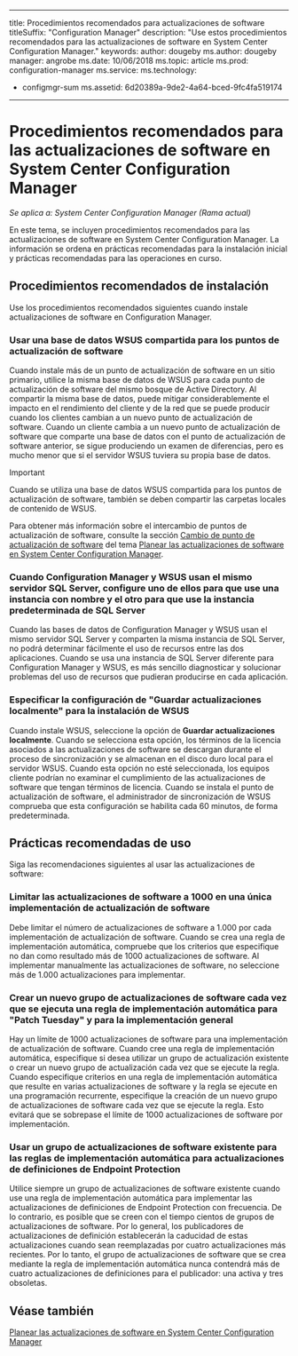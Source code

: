  ---

title: Procedimientos recomendados para actualizaciones de software titleSuffix: "Configuration Manager" description: "Use estos procedimientos recomendados para las actualizaciones de software en System Center Configuration Manager."
keywords: author: dougeby ms.author: dougeby manager: angrobe ms.date: 10/06/2018 ms.topic: article ms.prod: configuration-manager ms.service: ms.technology:
 - configmgr-sum ms.assetid: 6d20389a-9de2-4a64-bced-9fc4fa519174


---
# <a name="best-practices-for-software-updates-in-system-center-configuration-manager"></a>Procedimientos recomendados para las actualizaciones de software en System Center Configuration Manager

*Se aplica a: System Center Configuration Manager (Rama actual)*

En este tema, se incluyen procedimientos recomendados para las actualizaciones de software en System Center Configuration Manager. La información se ordena en prácticas recomendadas para la instalación inicial y prácticas recomendadas para las operaciones en curso.  

## <a name="installation-best-practices"></a>Procedimientos recomendados de instalación  
 Use los procedimientos recomendados siguientes cuando instale actualizaciones de software en Configuration Manager.  

### <a name="use-a-shared-wsus-database-for-software-update-points"></a>Usar una base de datos WSUS compartida para los puntos de actualización de software  
 Cuando instale más de un punto de actualización de software en un sitio primario, utilice la misma base de datos de WSUS para cada punto de actualización de software del mismo bosque de Active Directory. Al compartir la misma base de datos, puede mitigar considerablemente el impacto en el rendimiento del cliente y de la red que se puede producir cuando los clientes cambian a un nuevo punto de actualización de software. Cuando un cliente cambia a un nuevo punto de actualización de software que comparte una base de datos con el punto de actualización de software anterior, se sigue produciendo un examen de diferencias, pero es mucho menor que si el servidor WSUS tuviera su propia base de datos.  

> [!IMPORTANT]  
>  Cuando se utiliza una base de datos WSUS compartida para los puntos de actualización de software, también se deben compartir las carpetas locales de contenido de WSUS.  

 Para obtener más información sobre el intercambio de puntos de actualización de software, consulte la sección [Cambio de punto de actualización de software](../../sum/plan-design/plan-for-software-updates.md#BKMK_SUPSwitching) del tema [Planear las actualizaciones de software en System Center Configuration Manager](../../sum/plan-design/plan-for-software-updates.md).  

### <a name="when-configuration-manager-and-wsus-use-the-same-sql-server-configure-one-of-these-to-use-a-named-instance-and-the-other-to-use-the-default-instance-of-sql-server"></a>Cuando Configuration Manager y WSUS usan el mismo servidor SQL Server, configure uno de ellos para que use una instancia con nombre y el otro para que use la instancia predeterminada de SQL Server  
 Cuando las bases de datos de Configuration Manager y WSUS usan el mismo servidor SQL Server y comparten la misma instancia de SQL Server, no podrá determinar fácilmente el uso de recursos entre las dos aplicaciones. Cuando se usa una instancia de SQL Server diferente para Configuration Manager y WSUS, es más sencillo diagnosticar y solucionar problemas del uso de recursos que pudieran producirse en cada aplicación.  

### <a name="specify-the-store-updates-locally-setting-for-the-wsus-installation"></a>Especificar la configuración de "Guardar actualizaciones localmente" para la instalación de WSUS  
 Cuando instale WSUS, seleccione la opción de **Guardar actualizaciones localmente**. Cuando se selecciona esta opción, los términos de la licencia asociados a las actualizaciones de software se descargan durante el proceso de sincronización y se almacenan en el disco duro local para el servidor WSUS. Cuando esta opción no esté seleccionada, los equipos cliente podrían no examinar el cumplimiento de las actualizaciones de software que tengan términos de licencia. Cuando se instala el punto de actualización de software, el administrador de sincronización de WSUS comprueba que esta configuración se habilita cada 60 minutos, de forma predeterminada.  

## <a name="operational-best-practices"></a>Prácticas recomendadas de uso  
 Siga las recomendaciones siguientes al usar las actualizaciones de software:  

### <a name="limit-software-updates-to-1000-in-a-single-software-update-deployment"></a>Limitar las actualizaciones de software a 1000 en una única implementación de actualización de software  
 Debe limitar el número de actualizaciones de software a 1.000 por cada implementación de actualización de software. Cuando se crea una regla de implementación automática, compruebe que los criterios que especifique no dan como resultado más de 1000 actualizaciones de software. Al implementar manualmente las actualizaciones de software, no seleccione más de 1.000 actualizaciones para implementar.  

### <a name="create-a-new-software-update-group-each-time-an-automatic-deployment-rule-runs-for-patch-tuesday-and-for-general-deployment"></a>Crear un nuevo grupo de actualizaciones de software cada vez que se ejecuta una regla de implementación automática para "Patch Tuesday" y para la implementación general  
 Hay un límite de 1000 actualizaciones de software para una implementación de actualización de software. Cuando cree una regla de implementación automática, especifique si desea utilizar un grupo de actualización existente o crear un nuevo grupo de actualización cada vez que se ejecute la regla. Cuando especifique criterios en una regla de implementación automática que resulte en varias actualizaciones de software y la regla se ejecute en una programación recurrente, especifique la creación de un nuevo grupo de actualizaciones de software cada vez que se ejecute la regla. Esto evitará que se sobrepase el límite de 1000 actualizaciones de software por implementación.  

### <a name="use-an-existing-software-update-group-for-automatic-deployment-rules-for-endpoint-protection-definition-updates"></a>Usar un grupo de actualizaciones de software existente para las reglas de implementación automática para actualizaciones de definiciones de Endpoint Protection  
 Utilice siempre un grupo de actualizaciones de software existente cuando use una regla de implementación automática para implementar las actualizaciones de definiciones de Endpoint Protection con frecuencia. De lo contrario, es posible que se creen con el tiempo cientos de grupos de actualizaciones de software. Por lo general, los publicadores de actualizaciones de definición establecerán la caducidad de estas actualizaciones cuando sean reemplazadas por cuatro actualizaciones más recientes. Por lo tanto, el grupo de actualizaciones de software que se crea mediante la regla de implementación automática nunca contendrá más de cuatro actualizaciones de definiciones para el publicador: una activa y tres obsoletas.  

## <a name="see-also"></a>Véase también  
 [Planear las actualizaciones de software en System Center Configuration Manager](../../sum/plan-design/plan-for-software-updates.md)
